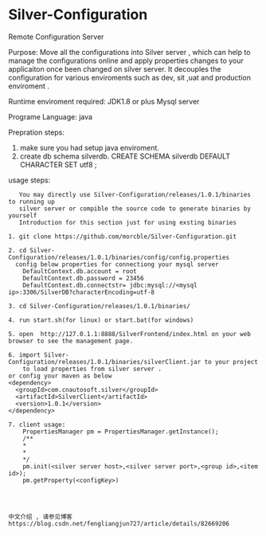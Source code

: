 # Silver-Configuration
Remote Configuration Server

Purpose:
    Move all the configurations into Silver server , which can help to manage the configurations online and apply properties changes to your applicaiton once been changed on silver server. It decouples the configuration for various enviroments such as dev, sit ,uat and production enviroment . 

Runtime enviroment required: 
    JDK1.8 or plus
    Mysql server
    
Programe Language:
    java

Prepration steps:
   1. make sure you had setup java enviroment.
   2. create db schema silverdb.
      CREATE SCHEMA silverdb DEFAULT CHARACTER SET utf8 ;

usage steps:

       You may directly use Silver-Configuration/releases/1.0.1/binaries to running up 
       silver server or compible the source code to generate binaries by yourself
       Introduction for this section just for using exsting binaries
    
    1. git clone https://github.com/morcble/Silver-Configuration.git
    
    2. cd Silver-Configuration/releases/1.0.1/binaries/config/config.properties
      config below properties for connectiong your mysql server
        DefaultContext.db.account = root
        DefaultContext.db.password = 23456
        DefaultContext.db.connectstr= jdbc:mysql://<mysql ip>:3306/SilverDB?characterEncoding=utf-8
    
    3. cd Silver-Configuration/releases/1.0.1/binaries/
    
    4. run start.sh(for linux) or start.bat(for windows)

    5. open  http://127.0.1.1:8888/SilverFrontend/index.html on your web browser to see the management page.
    
    6. import Silver-Configuration/releases/1.0.1/binaries/silverClient.jar to your project 
        to load properties from silver server .
    or config your maven as below
    <dependency>
      <groupId>com.cnautosoft.silver</groupId>
      <artifactId>SilverClient</artifactId>
      <version>1.0.1</version>
    </dependency> 
    
    7. client usage:
        PropertiesManager pm = PropertiesManager.getInstance();
        /**
        *
        *
        */
        pm.init(<silver server host>,<silver server port>,<group id>,<item id>);
        pm.getProperty(<configKey>)

 
    
    
    中文介绍 , 请参见博客 https://blog.csdn.net/fengliangjun727/article/details/82669206
